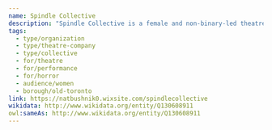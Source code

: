```yaml
---
name: Spindle Collective
description: "Spindle Collective is a female and non-binary-led theatre collective based in Toronto, founded by Kathleen Welch and Natalia Bushnik. The collective creates original theatrical works that center women's and non-binary perspectives, with notable productions including 'SAMCA.' Spindle Collective is committed to creating inclusive theatrical spaces and amplifying underrepresented voices in the Toronto theatre community."
tags:
  - type/organization
  - type/theatre-company
  - type/collective
  - for/theatre
  - for/performance
  - for/horror
  - audience/women
  - borough/old-toronto
link: https://natbushnik0.wixsite.com/spindlecollective
wikidata: http://www.wikidata.org/entity/Q130608911
owl:sameAs: http://www.wikidata.org/entity/Q130608911
---
```


